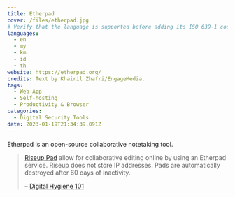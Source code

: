 ```yaml
---
title: Etherpad
cover: /files/etherpad.jpg
# Verify that the language is supported before adding its ISO 639-1 code here. without the country code, i.e. ms instead of ms_MY.
languages:
  - en
  - my
  - km
  - id
  - th
website: https://etherpad.org/
credits: Text by Khairil Zhafri/EngageMedia.
tags:
  - Web App
  - Self-hosting
  - Productivity & Browser
categories:
  - Digital Security Tools
date: 2023-01-19T21:34:39.091Z
---
```

Etherpad is an open-source collaborative notetaking tool.

> ﻿[Riseup Pad](https://pad.riseup.net/) allow for collaborative editing online by using an Etherpad service. Riseup does not store IP addresses. Pads are automatically destroyed after 60 days of inactivity.
>
> –﻿ [Digital Hygiene 101](https://engagemedia.org/2022/digital-hygiene-safety-security/)